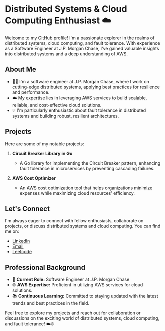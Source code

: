 # Distributed Systems & Cloud Computing Enthusiast ☁️

Welcome to my GitHub profile! I'm a passionate explorer in the realms of distributed systems, cloud computing, and fault tolerance. With experience as a Software Engineer at J.P. Morgan Chase, I've gained valuable insights into distributed systems and a deep understanding of AWS.
 
## About Me

- 👨‍💻 I'm a software engineer at J.P. Morgan Chase, where I work on cutting-edge distributed systems, applying best practices for resilience and performance.
- ☁️ My expertise lies in leveraging AWS services to build scalable, reliable, and cost-effective cloud solutions.
- 💡 I'm particularly enthusiastic about fault tolerance in distributed systems and building robust, resilient architectures.

## Projects

Here are some of my notable projects:

1. **Circuit Breaker Library in Go**
   - A Go library for implementing the Circuit Breaker pattern, enhancing fault tolerance in microservices by preventing cascading failures.

2. **AWS Cost Optimizer**
   - An AWS cost optimization tool that helps organizations minimize expenses while maximizing cloud resources' efficiency.

## Let's Connect

I'm always eager to connect with fellow enthusiasts, collaborate on projects, or discuss distributed systems and cloud computing. You can find me on:

- [LinkedIn](https://www.linkedin.com/in/pranav-desai1/)
- [Email](mailto:pranavdesai5678@gmail.com)
- [Leetcode](https://leetcode.com/email4pranav/)

## Professional Background

- 💼 **Current Role:** Software Engineer at J.P. Morgan Chase
- 🌐 **AWS Expertise:** Proficient in utilizing AWS services for cloud solutions.
- 📚 **Continuous Learning:** Committed to staying updated with the latest trends and best practices in the field.

Feel free to explore my projects and reach out for collaboration or discussions on the exciting world of distributed systems, cloud computing, and fault tolerance! ☁️🌐






